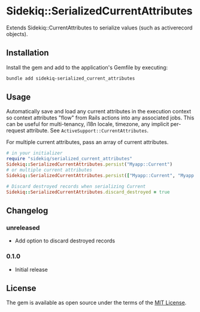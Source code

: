 # Sidekiq::SerializedCurrentAttributes

Extends Sidekiq::CurrentAttributes to serialize values (such as activerecord objects).

## Installation

Install the gem and add to the application's Gemfile by executing:

```sh
bundle add sidekiq-serialized_current_attributes
```

## Usage

Automatically save and load any current attributes in the execution context so context attributes "flow" from Rails actions into any associated jobs. This can be useful for multi-tenancy, i18n locale, timezone, any implicit per-request attribute. See `ActiveSupport::CurrentAttributes`.

For multiple current attributes, pass an array of current attributes.

```ruby
# in your initializer
require "sidekiq/serialized_current_attributes"
Sidekiq::SerializedCurrentAttributes.persist("Myapp::Current")
# or multiple current attributes
Sidekiq::SerializedCurrentAttributes.persist(["Myapp::Current", "Myapp::OtherCurrent"])

# Discard destroyed records when serializing Current
Sidekiq::SerializedCurrentAttributes.discard_destroyed = true
```

## Changelog

### unreleased

- Add option to discard destroyed records

### 0.1.0

- Initial release

## License

The gem is available as open source under the terms of the [MIT License](https://opensource.org/licenses/MIT).
